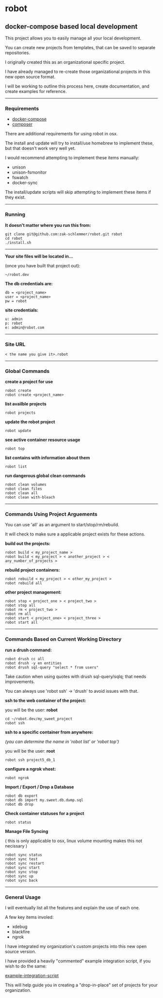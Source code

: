 # robot #

## docker-compose based local development ##

This project allows you to easily manage all your local development.

You can create new projects from templates, that can be saved to separate repositories.

I originally created this as an organizational specific project.

I have already managed to re-create those organizational projects in this new open source format.

I will be working to outline this process here, create documentation, and create examples for reference.

----------------

### Requirements ###

* [docker-compose](https://docs.docker.com/compose/)
* [composer](https://getcomposer.org)

There are additional requirements for using robot in osx.

The install and update will try to install/use homebrew to implement these, but that doesn't work very well yet.

I would recommend attempting to implement these items manually:

* unison
* unison-fsmonitor
* fswatch
* docker-sync

The install/update scripts will skip attempting to implement these items if they exist.

----------------

### Running ###
**It doesn't matter where you run this from:**
```
git clone git@github.com:zak-schlemmer/robot.git robot
cd robot
./install.sh
```
-----------------

**Your site files will be located in...**

(once you have built that project out):
```
~/robot.dev
```

**The db credentials are:**
```
db = <project_name>
user = <project_name>
pw = robot
```

**site credentials:**
```
u: admin
p: robot
e: admin@robot.com
```

----------------

### Site URL ###
```
< the name you give it>.robot
```

----------------

### Global Commands ####

**create a project for use**
```
robot create
robot create <project_name>
```

**list availble projects**
```
robot projects
```

**update the robot project**

```
robot update
```

**see active container resource usage**

```
robot top
```

**list contains with information about them**

```
robot list
```

**run dangerous global clean commands**
```
robot clean volumes
robot clean files
robot clean all
robot clean with-bleach
```

-----------------

### Commands Using Project Arguements ###

You can use 'all' as an argument to start/stop/rm/rebuild.

It will check to make sure a applicable project exists for these actions.

**build out the projects:**

```
robot build < my_project_name >
robot build < my_project > < another_project > < any_number_of_projects >
```

**rebuild project containers:**

```
robot rebuild < my_project > < other_my_project >
robot rebuild all
```

**other project management:**

```
robot stop < project_one > < project_two >
robot stop all
robot rm < project_two >
robot rm all
robot start < project_one> < project_three >
robot start all
```

-----------------

### Commands Based on Current Working Directory ###

**run a drush command:**
```
robot drush cc all
robot drush -y en entities
robot drush sql-query "select * from users"
```
Take caution when using quotes with drush sql-query/sqlq; that needs improvements.

You can always use 'robot ssh' -> 'drush' to avoid issues with that.

**ssh to the web container of the project:**

you will be the user: **robot**
```
cd ~/robot.dev/my_sweet_project
robot ssh
```

**ssh to a specific container from anywhere:**

*(you can determine the name in 'robot list' or 'robot top')*

you will be the user: **root**
```
robot ssh project5_db_1
```

**configure a ngrok vhost:**
```
robot ngrok
```

**Import / Export / Drop a Database**
```
robot db export
robot db import my.sweet.db.dump.sql
robot db drop
```
**Check container statuses for a project**
```
robot status
```

**Manage File Syncing**

( this is only applicable to osx, linux volume mounting makes this not necissary )
```
robot sync status
robot sync test
robot sync restart
robot sync start
robot sync stop
robot sync up
robot sync back
```

---------------------

### General Usage ###

I will eventually list all the features and explain the use of each one.

A few key items involed:

* xdebug
* blackfire
* ngrok

I have integrated my organization's custom projects into this new open source version.

I have provided a heavily "commented" example integration script, if you wish to do the same:

[example-integration-script](https://github.com/zak-schlemmer/robot/blob/master/template/example.integration.sh)

This will help guide you in creating a "drop-in-place" set of projects for your organization.


